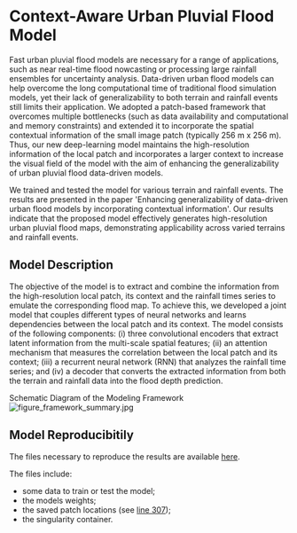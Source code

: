 # Context-Aware Urban Pluvial Flood Model

Fast urban pluvial flood models are necessary for a range of applications, such as near real-time flood nowcasting or processing large rainfall ensembles for uncertainty analysis. Data-driven urban flood models can help overcome the long computational time of traditional flood simulation models, yet their lack of generalizability to both terrain and rainfall events still limits their application. We adopted a patch-based framework that overcomes multiple bottlenecks (such as data availability and computational and memory constraints) and extended it to incorporate the spatial contextual information of the small image patch (typically 256 m x 256 m). Thus, our new deep-learning model maintains the high-resolution information of the local patch and incorporates a larger context to increase the visual field of the model with the aim of enhancing the generalizability of urban pluvial flood data-driven models. 

We trained and tested the model for various terrain and rainfall events. The results are presented in the paper 'Enhancing generalizability of data-driven urban flood models by incorporating contextual information'. Our results indicate that the proposed model effectively generates high-resolution urban pluvial flood maps, demonstrating applicability across varied terrains and rainfall events.

## Model Description
The objective of the model is to extract and combine the information from the high-resolution local patch, its context and the rainfall times series to emulate the corresponding flood map. To achieve this, we developed a joint model that couples different types of neural networks and learns dependencies between the local patch and its context. The model consists of the following components: (i) three convolutional encoders that extract latent information from the multi-scale spatial features; (ii) an attention mechanism that measures the correlation between the local patch and its context; (iii) a recurrent neural network (RNN) that analyzes the rainfall time series; and (iv) a decoder that converts the extracted information from both the terrain and rainfall data into the flood depth prediction.

Schematic Diagram of the Modeling Framework
![figure_framework_summary.jpg](https://github.com/tcache1/urban_flood_cnn/blob/7a38cc1c982e02baff7a1d3b810107067daae377/figure_framework_summary.jpg?raw=True)

## Model Reproducibitily
The files necessary to reproduce the results are available [here](https://doi.org/10.5281/zenodo.10688079). 

The files include: 
- some data to train or test the model;
- the models weights;
- the saved patch locations (see [line 307](https://github.com/tcache1/urban_flood_cnn/blob/7a38cc1c982e02baff7a1d3b810107067daae377/model_script.py));
- the singularity container. 
